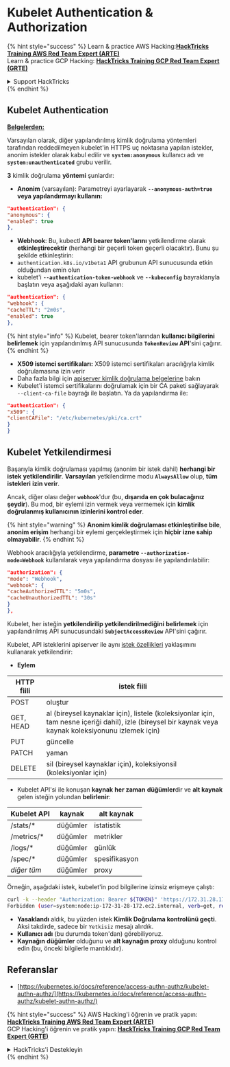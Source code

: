 # Kubelet Authentication & Authorization

{% hint style="success" %}
Learn & practice AWS Hacking:<img src="../../../.gitbook/assets/image (1).png" alt="" data-size="line">[**HackTricks Training AWS Red Team Expert (ARTE)**](https://training.hacktricks.xyz/courses/arte)<img src="../../../.gitbook/assets/image (1).png" alt="" data-size="line">\
Learn & practice GCP Hacking: <img src="../../../.gitbook/assets/image (2).png" alt="" data-size="line">[**HackTricks Training GCP Red Team Expert (GRTE)**<img src="../../../.gitbook/assets/image (2).png" alt="" data-size="line">](https://training.hacktricks.xyz/courses/grte)

<details>

<summary>Support HackTricks</summary>

* Check the [**subscription plans**](https://github.com/sponsors/carlospolop)!
* **Join the** 💬 [**Discord group**](https://discord.gg/hRep4RUj7f) or the [**telegram group**](https://t.me/peass) or **follow** us on **Twitter** 🐦 [**@hacktricks\_live**](https://twitter.com/hacktricks\_live)**.**
* **Share hacking tricks by submitting PRs to the** [**HackTricks**](https://github.com/carlospolop/hacktricks) and [**HackTricks Cloud**](https://github.com/carlospolop/hacktricks-cloud) github repos.

</details>
{% endhint %}

## Kubelet Authentication <a href="#kubelet-authentication" id="kubelet-authentication"></a>

[**Belgelerden:**](https://kubernetes.io/docs/reference/access-authn-authz/kubelet-authn-authz/)

Varsayılan olarak, diğer yapılandırılmış kimlik doğrulama yöntemleri tarafından reddedilmeyen kubelet'in HTTPS uç noktasına yapılan istekler, anonim istekler olarak kabul edilir ve **`system:anonymous`** kullanıcı adı ve **`system:unauthenticated`** grubu verilir.

**3** kimlik doğrulama **yöntemi** şunlardır:

* **Anonim** (varsayılan): Parametreyi ayarlayarak **`--anonymous-auth=true` veya yapılandırmayı kullanın:**
```json
"authentication": {
"anonymous": {
"enabled": true
},
```
* **Webhook**: Bu, kubectl **API bearer token'larını** yetkilendirme olarak **etkinleştirecektir** (herhangi bir geçerli token geçerli olacaktır). Bunu şu şekilde etkinleştirin:
* `authentication.k8s.io/v1beta1` API grubunun API sunucusunda etkin olduğundan emin olun
* kubelet'i **`--authentication-token-webhook`** ve **`--kubeconfig`** bayraklarıyla başlatın veya aşağıdaki ayarı kullanın:
```json
"authentication": {
"webhook": {
"cacheTTL": "2m0s",
"enabled": true
},
```
{% hint style="info" %}
Kubelet, bearer token'larından **kullanıcı bilgilerini belirlemek** için yapılandırılmış API sunucusunda **`TokenReview` API**'sini çağırır.
{% endhint %}

* **X509 istemci sertifikaları:** X509 istemci sertifikaları aracılığıyla kimlik doğrulamasına izin verir
* Daha fazla bilgi için [apiserver kimlik doğrulama belgelerine](https://kubernetes.io/docs/reference/access-authn-authz/authentication/#x509-client-certs) bakın
* Kubelet'i istemci sertifikalarını doğrulamak için bir CA paketi sağlayarak `--client-ca-file` bayrağı ile başlatın. Ya da yapılandırma ile:
```json
"authentication": {
"x509": {
"clientCAFile": "/etc/kubernetes/pki/ca.crt"
}
}
```
## Kubelet Yetkilendirmesi <a href="#kubelet-authentication" id="kubelet-authentication"></a>

Başarıyla kimlik doğrulaması yapılmış (anonim bir istek dahil) **herhangi bir istek** **yetkilendirilir**. **Varsayılan** yetkilendirme modu **`AlwaysAllow`** olup, **tüm istekleri** **izin verir**.

Ancak, diğer olası değer **`webhook`**'dur (bu, **dışarıda en çok bulacağınız şeydir**). Bu mod, bir eylemi izin vermek veya vermemek için **kimlik doğrulanmış kullanıcının izinlerini kontrol eder**.

{% hint style="warning" %}
**Anonim kimlik doğrulaması etkinleştirilse bile**, **anonim erişim** herhangi bir eylemi gerçekleştirmek için **hiçbir izne sahip olmayabilir**.
{% endhint %}

Webhook aracılığıyla yetkilendirme, **parametre `--authorization-mode=Webhook`** kullanılarak veya yapılandırma dosyası ile yapılandırılabilir:
```json
"authorization": {
"mode": "Webhook",
"webhook": {
"cacheAuthorizedTTL": "5m0s",
"cacheUnauthorizedTTL": "30s"
}
},
```
Kubelet, her isteğin **yetkilendirilip yetkilendirilmediğini** **belirlemek** için yapılandırılmış API sunucusundaki **`SubjectAccessReview`** API'sini çağırır.

Kubelet, API isteklerini apiserver ile aynı [istek özellikleri](https://kubernetes.io/docs/reference/access-authn-authz/authorization/#review-your-request-attributes) yaklaşımını kullanarak yetkilendirir:

* **Eylem**

| HTTP fiili | istek fiili                                                                                                                                                  |
| ---------- | ----------------------------------------------------------------------------------------------------------------------------------------------------------- |
| POST       | oluştur                                                                                                                                                    |
| GET, HEAD  | al (bireysel kaynaklar için), listele (koleksiyonlar için, tam nesne içeriği dahil), izle (bireysel bir kaynak veya kaynak koleksiyonunu izlemek için) |
| PUT        | güncelle                                                                                                                                                |
| PATCH      | yaman                                                                                                                                                |
| DELETE     | sil (bireysel kaynaklar için), koleksiyonsil (koleksiyonlar için)                                                                                         |

* Kubelet API'si ile konuşan **kaynak** **her zaman** **düğümler**dir ve **alt kaynak** gelen isteğin yolundan **belirlenir**:

| Kubelet API  | kaynak | alt kaynak |
| ------------ | ------ | ---------- |
| /stats/\*    | düğümler | istatistik  |
| /metrics/\*  | düğümler | metrikler   |
| /logs/\*     | düğümler | günlük      |
| /spec/\*     | düğümler | spesifikasyon |
| _diğer tüm_  | düğümler | proxy       |

Örneğin, aşağıdaki istek, kubelet'in pod bilgilerine izinsiz erişmeye çalıştı:
```bash
curl -k --header "Authorization: Bearer ${TOKEN}" 'https://172.31.28.172:10250/pods'
Forbidden (user=system:node:ip-172-31-28-172.ec2.internal, verb=get, resource=nodes, subresource=proxy)
```
* **Yasaklandı** aldık, bu yüzden istek **Kimlik Doğrulama kontrolünü geçti**. Aksi takdirde, sadece bir `Yetkisiz` mesajı alırdık.
* **Kullanıcı adı** (bu durumda token'dan) görebiliyoruz.
* **Kaynağın** **düğümler** olduğunu ve **alt kaynağın** **proxy** olduğunu kontrol edin (bu, önceki bilgilerle mantıklıdır).

## Referanslar

* [https://kubernetes.io/docs/reference/access-authn-authz/kubelet-authn-authz/](https://kubernetes.io/docs/reference/access-authn-authz/kubelet-authn-authz/)

{% hint style="success" %}
AWS Hacking'i öğrenin ve pratik yapın:<img src="../../../.gitbook/assets/image (1).png" alt="" data-size="line">[**HackTricks Training AWS Red Team Expert (ARTE)**](https://training.hacktricks.xyz/courses/arte)<img src="../../../.gitbook/assets/image (1).png" alt="" data-size="line">\
GCP Hacking'i öğrenin ve pratik yapın: <img src="../../../.gitbook/assets/image (2).png" alt="" data-size="line">[**HackTricks Training GCP Red Team Expert (GRTE)**<img src="../../../.gitbook/assets/image (2).png" alt="" data-size="line">](https://training.hacktricks.xyz/courses/grte)

<details>

<summary>HackTricks'i Destekleyin</summary>

* [**abonelik planlarını**](https://github.com/sponsors/carlospolop) kontrol edin!
* **💬 [**Discord grubuna**](https://discord.gg/hRep4RUj7f) veya [**telegram grubuna**](https://t.me/peass) katılın ya da **Twitter'da** 🐦 [**@hacktricks\_live**](https://twitter.com/hacktricks\_live)** bizi takip edin.**
* **Hacking ipuçlarını paylaşmak için** [**HackTricks**](https://github.com/carlospolop/hacktricks) ve [**HackTricks Cloud**](https://github.com/carlospolop/hacktricks-cloud) github reposuna PR gönderin.

</details>
{% endhint %}
